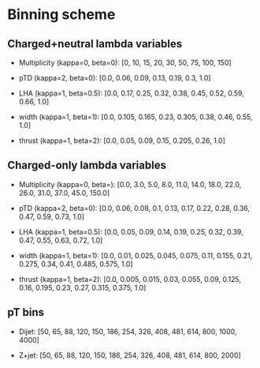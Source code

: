 # Binning scheme

## Charged+neutral lambda variables

- Multiplicity (kappa=0, beta=0): [0, 10, 15, 20, 30, 50, 75, 100, 150]

- pTD (kappa=2, beta=0): [0.0, 0.06, 0.09, 0.13, 0.19, 0.3, 1.0]

- LHA (kappa=1, beta=0.5): [0.0, 0.17, 0.25, 0.32, 0.38, 0.45, 0.52, 0.59, 0.66, 1.0]

- width (kappa=1, beta=1): [0.0, 0.105, 0.165, 0.23, 0.305, 0.38, 0.46, 0.55, 1.0]

- thrust (kappa=1, beta=2): [0.0, 0.05, 0.09, 0.15, 0.205, 0.26, 1.0]

## Charged-only lambda variables

- Multiplicity (kappa=0, beta=): [0.0, 3.0, 5.0, 8.0, 11.0, 14.0, 18.0, 22.0, 26.0, 31.0, 37.0, 45.0, 150.0]

- pTD (kappa=2, beta=0): [0.0, 0.06, 0.08, 0.1, 0.13, 0.17, 0.22, 0.28, 0.36, 0.47, 0.59, 0.73, 1.0]

- LHA (kappa=1, beta=0.5): [0.0, 0.05, 0.09, 0.14, 0.19, 0.25, 0.32, 0.39, 0.47, 0.55, 0.63, 0.72, 1.0]

- width (kappa=1, beta=1): [0.0, 0.01, 0.025, 0.045, 0.075, 0.11, 0.155, 0.21, 0.275, 0.34, 0.41, 0.485, 0.575, 1.0]

- thrust (kappa=1, beta=2): [0.0, 0.005, 0.015, 0.03, 0.055, 0.09, 0.125, 0.16, 0.195, 0.23, 0.27, 0.315, 0.375, 1.0]

## pT bins

- Dijet: [50, 65, 88, 120, 150, 186, 254, 326, 408, 481, 614, 800, 1000, 4000]

- Z+jet: [50, 65, 88, 120, 150, 186, 254, 326, 408, 481, 614, 800, 2000]